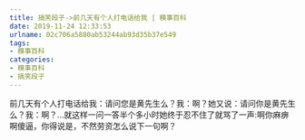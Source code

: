 ```yaml
---
title: 搞笑段子->前几天有个人打电话给我 | 糗事百科
date: 2019-11-24 12:33:53
urlname: 02c706a5880ab53244ab93d35b37e549
tags: 
- 糗事百科
categories:
- 糗事百科
- 搞笑段子
---
```

前几天有个人打电话给我：请问您是黄先生么？我：啊？她又说：请问你是黄先生么？我：啊？…就这样一问一答半个多小时她终于忍不住了就骂了一声:啊你麻痹啊傻逼，你得说是，不然劳资怎么说下一句啊？


